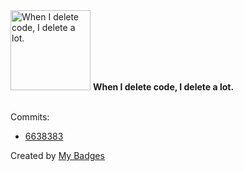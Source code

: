 <img src="https://my-badges.github.io/my-badges/mass-delete-commit-10k.png" alt="When I delete code, I delete a lot." title="When I delete code, I delete a lot." width="128">
<strong>When I delete code, I delete a lot.</strong>
<br><br>

Commits:

- <a href="https://github.com/eryajf/huntly/commit/6638383c650ce2a0e9c73b8c757815f060edc833">6638383</a>


Created by <a href="https://github.com/my-badges/my-badges">My Badges</a>